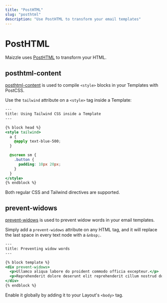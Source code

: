 ```yaml
---
title: "PostHTML"
slug: "posthtml"
description: "Use PostHTML to transform your email templates"
---
```


# PostHTML

Maizzle uses [PostHTML](https://github.com/posthtml/posthtml) to transform your HTML.

## posthtml-content

[posthtml-content](https://github.com/posthtml/posthtml-content) is used to compile `<style>` blocks in your Templates with PostCSS.

Use the `tailwind` attribute on a `<style>` tag inside a Template:

```handlebars
---
title: Using Tailwind CSS inside a Template
---

{% block head %}
<style tailwind>
  a {
    @apply text-blue-500;
  }

  @screen sm {
    .button {
      padding: 10px 20px;
    }
  }
</style>
{% endblock %}
```

Both regular CSS and Tailwind directives are supported.

## prevent-widows

[prevent-widows](https://github.com/bashaus/prevent-widows) is used to prevent widow words in your email templates. 

Simply add a `prevent-widows` attribute on any HTML tag, and it will replace the last space in every text node with a `&nbsp;`.

```handlebars
---
title: Preventing widow words
---

{% block template %}
<div prevent-widows>
  <p>Ullamco aliqua labore do proident commodo officia excepteur.</p>
  <p>Reprehenderit dolore deserunt elit reprehenderit cillum nostrud do laborum et.</p>
</div>
{% endblock %}
```

<div class="bg-gray-100 border-l-4 border-gradient-b-ocean-light p-4 mb-4 text-md" role="alert">
  <div class="text-gray-600">Enable it globally by adding it to your Layout's <code class="shiki-inline">&lt;body&gt;</code> tag.</div>
</div>
